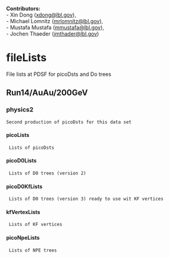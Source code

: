 **Contributors:**  
                - Xin Dong        (xdong@lbl.gov),  
                - Michael Lomnitz (mrlomnitz@lbl.gov),  
                - Mustafa Mustafa (mmustafa@lbl.gov),  
                - Jochen Thaeder  (jmthader@lbl.gov)  

# fileLists
File lists at PDSF for picoDsts and Do trees

## Run14/AuAu/200GeV
  
### physics2
    Second production of picoDsts for this data set 

#### picoLists
     Lists of picoDsts

#### picoD0Lists
     Lists of D0 trees (version 2)

#### picoD0KfLists
     Lists of D0 trees (version 3) ready to use wit KF vertices

#### kfVertexLists
     Lists of KF vertices

#### picoNpeLists
     Lists of NPE trees
